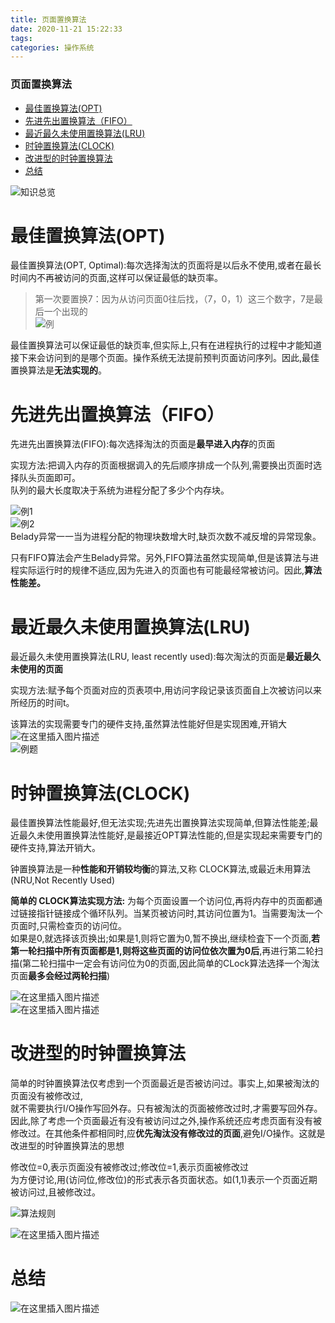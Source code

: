 ```yaml
---
title: 页面置换算法
date: 2020-11-21 15:22:33
tags: 
categories: 操作系统
---
```


<!--more-->

### 页面置换算法

- [最佳置换算法\(OPT\)](#OPT_6)
- [先进先出置换算法（FIFO）](#FIFO_17)
- [最近最久未使用置换算法\(LRU\)](#LRU_29)
- [时钟置换算法\(CLOCK\)](#CLOCK_39)
- [改进型的时钟置换算法](#_52)
- [总结](#_64)

![知识总览](https://img-blog.csdnimg.cn/20201121145900325.png?x-oss-process=image/watermark,type_ZmFuZ3poZW5naGVpdGk,shadow_10,text_aHR0cHM6Ly9ibG9nLmNzZG4ubmV0L3FxXzIxMDQwNTU5,size_16,color_FFFFFF,t_70#pic_center)

# 最佳置换算法\(OPT\)

最佳置换算法\(OPT, Optimal\):每次选择淘汰的页面将是以后永不使用,或者在最长时间内不再被访问的页面,这样可以保证最低的缺页率。

> 第一次要置换7：因为从访问页面0往后找，（7，0，1）这三个数字，7是最后一个出现的  
> ![例](https://img-blog.csdnimg.cn/20201121145959518.png?x-oss-process=image/watermark,type_ZmFuZ3poZW5naGVpdGk,shadow_10,text_aHR0cHM6Ly9ibG9nLmNzZG4ubmV0L3FxXzIxMDQwNTU5,size_16,color_FFFFFF,t_70#pic_center)

最佳置换算法可以保证最低的缺页率,但实际上,只有在进程执行的过程中才能知道接下来会访问到的是哪个页面。操作系统无法提前预判页面访问序列。因此,最佳置换算法是**无法实现的**。

# 先进先出置换算法（FIFO）

先进先出置换算法\(FIFO\):每次选择淘汰的页面是**最早进入内存**的页面

实现方法:把调入内存的页面根据调入的先后顺序排成一个队列,需要换出页面时选择队头页面即可。  
队列的最大长度取决于系统为进程分配了多少个内存块。

![例1](https://img-blog.csdnimg.cn/20201121150908713.png?x-oss-process=image/watermark,type_ZmFuZ3poZW5naGVpdGk,shadow_10,text_aHR0cHM6Ly9ibG9nLmNzZG4ubmV0L3FxXzIxMDQwNTU5,size_16,color_FFFFFF,t_70#pic_center)  
![例2](https://img-blog.csdnimg.cn/20201121151105436.png?x-oss-process=image/watermark,type_ZmFuZ3poZW5naGVpdGk,shadow_10,text_aHR0cHM6Ly9ibG9nLmNzZG4ubmV0L3FxXzIxMDQwNTU5,size_16,color_FFFFFF,t_70#pic_center)  
Belady异常一一当为进程分配的物理块数增大时,缺页次数不减反增的异常现象。

只有FIFO算法会产生Belady异常。另外,FIFO算法虽然实现简单,但是该算法与进程实际运行时的规律不适应,因为先进入的页面也有可能最经常被访问。因此,**算法性能差。**

# 最近最久未使用置换算法\(LRU\)

最近最久未使用置换算法\(LRU, least recently used\):每次淘汰的页面是**最近最久未使用的页面**

实现方法:赋予每个页面对应的页表项中,用访问字段记录该页面自上次被访问以来所经历的时间t。

该算法的实现需要专门的硬件支持,虽然算法性能好但是实现困难,开销大  
![在这里插入图片描述](https://img-blog.csdnimg.cn/20201121151341231.png#pic_center)  
![例题](https://img-blog.csdnimg.cn/20201121151444787.png?x-oss-process=image/watermark,type_ZmFuZ3poZW5naGVpdGk,shadow_10,text_aHR0cHM6Ly9ibG9nLmNzZG4ubmV0L3FxXzIxMDQwNTU5,size_16,color_FFFFFF,t_70#pic_center)

# 时钟置换算法\(CLOCK\)

最佳置换算法性能最好,但无法实现;先进先岀置换算法实现简单,但算法性能差;最近最久未使用置换算法性能好,是最接近OPT算法性能的,但是实现起来需要专门的硬件支持,算法开销大。

钟置换算法是一种**性能和开销较均衡**的算法,又称 CLOCK算法,或最近未用算法\(NRU,Not Recently Used\)

**简单的 CLOCK算法实现方法:** 为每个页面设置一个访问位,再将内存中的页面都通过链接指针链接成个循环队列。当某页被访问时,其访问位置为1。当需要淘汰一个页面时,只需检查页的访问位。  
如果是0,就选择该页换出;如果是1,则将它置为0,暂不换出,继续检査下一个页面,**若第一轮扫描中所有页面都是1,则将这些页面的访问位依次置为0后**,再进行第二轮扫描\(第二轮扫描中一定会有访问位为0的页面,因此简单的CLock算法选择一个淘汰页面**最多会经过两轮扫描**\)

![在这里插入图片描述](https://img-blog.csdnimg.cn/20201121151726801.png#pic_center)  
![在这里插入图片描述](https://img-blog.csdnimg.cn/20201121151737968.png?x-oss-process=image/watermark,type_ZmFuZ3poZW5naGVpdGk,shadow_10,text_aHR0cHM6Ly9ibG9nLmNzZG4ubmV0L3FxXzIxMDQwNTU5,size_16,color_FFFFFF,t_70#pic_center)

# 改进型的时钟置换算法

简单的时钟置换算法仅考虑到一个页面最近是否被访问过。事实上,如果被淘汰的页面没有被修改过,  
就不需要执行I/O操作写回外存。只有被淘汰的页面被修改过时,才需要写回外存。  
因此,除了考虑一个页面最近有没有被访问过之外,操作系统还应考虑页面有没有被修改过。在其他条件都相同时,应**优先淘汰没有修改过的页面**,避免I/O操作。这就是改进型的时钟置换算法的思想

修改位=0,表示页面没有被修改过;修改位=1,表示页面被修改过  
为方便讨论,用\(访问位,修改位\)的形式表示各页面状态。如\(1,1\)表示一个页面近期被访问过,且被修改过。

![算法规则](https://img-blog.csdnimg.cn/20201121152129603.png?x-oss-process=image/watermark,type_ZmFuZ3poZW5naGVpdGk,shadow_10,text_aHR0cHM6Ly9ibG9nLmNzZG4ubmV0L3FxXzIxMDQwNTU5,size_16,color_FFFFFF,t_70#pic_center)

![在这里插入图片描述](https://img-blog.csdnimg.cn/20201121152107274.png?x-oss-process=image/watermark,type_ZmFuZ3poZW5naGVpdGk,shadow_10,text_aHR0cHM6Ly9ibG9nLmNzZG4ubmV0L3FxXzIxMDQwNTU5,size_16,color_FFFFFF,t_70#pic_center)

# 总结

![在这里插入图片描述](https://img-blog.csdnimg.cn/20201121152158350.png?x-oss-process=image/watermark,type_ZmFuZ3poZW5naGVpdGk,shadow_10,text_aHR0cHM6Ly9ibG9nLmNzZG4ubmV0L3FxXzIxMDQwNTU5,size_16,color_FFFFFF,t_70#pic_center)